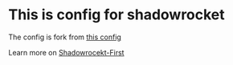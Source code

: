 # This is config for shadowrocket

The config is fork from [this config](https://raw.githubusercontent.com/LOWERTOP/Shadowrocket/main/lazy_group.conf)

Learn more on [Shadowrocekt-First](https://github.com/LOWERTOP/Shadowrocket-First)
